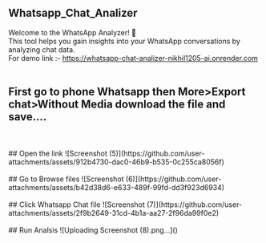 ## Whatsapp_Chat_Analizer
Welcome to the WhatsApp Analyzer! 🎉  
This tool helps you gain insights into your WhatsApp conversations by analyzing chat data.
<br>
For demo link :- https://whatsapp-chat-analizer-nikhil1205-ai.onrender.com
<br>
<br>
## First go to phone Whatsapp then More>Export chat>Without Media download the file and save....
<br>
<br>
## Open the link
![Screenshot (5)](https://github.com/user-attachments/assets/912b4730-dac0-46b9-b535-0c255ca8056f)
<br>
<br>
## Go to Browse files
![Screenshot (6)](https://github.com/user-attachments/assets/b42d38d6-e633-489f-99fd-dd3f923d6934)
<br>
<br>
## Click Whatsapp Chat file
![Screenshot (7)](https://github.com/user-attachments/assets/2f9b2649-31cd-4b1a-aa27-2f96da99f0e2)
<br>
<br>
## Run Analsis
![Uploading Screenshot (8).png…]()
<br>
